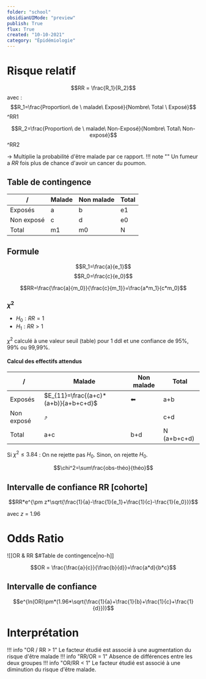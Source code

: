```yaml
---
folder: "school"
obsidianUIMode: "preview"
publish: True
flux: True
created: "10-10-2021"
category: "Épidémiologie"
---
```

# Risque relatif
$$RR = \frac{R_1}{R_2}$$ avec :
$$R_1=\frac{Proportion\ de \ malade\ Exposé}{Nombre\ Total \ Exposé}$$ ^RR1

$$R_2=\frac{Proportion\ de \ malade\ Non-Exposé}{Nombre\ Total\ Non-exposé}$$ ^RR2

→ Multiplie la probabilité d'être malade par ce rapport. 
!!! note ""
	Un fumeur a $RR$ fois plus de chance d'avoir un cancer du poumon.


## Table de contingence
| /          | Malade | Non malade | Total |
| ---------- | ------ | ---------- | ----- |
| Exposés    | a      | b          | e1    |
| Non exposé | c      | d          | e0    |
| Total      | m1     | m0         | N     |

## Formule

$$R_1=\frac{a}{e_1}$$
$$R_0=\frac{c}{e_0}$$

$$RR=\frac{\frac{a}{m_0}}{\frac{c}{m_1}}=\frac{a*m_1}{c*m_0}$$

### $\chi^2$
- $H_0: RR=1$
- $H_1: RR>1$

$\chi^2$ calculé à une valeur seuil (table) pour 1 ddl et une confiance de 95%, 99% ou 99,99%.

#### Calcul des effectifs attendus
| /          | Malade | Non malade | Total |
| ---------- | ------ | ---------- | ----- |
| Exposés    | $E_{11}=\frac{(a+c)*(a+b)}{a+b+c+d}$      | ⬅          | a+b    |
| Non exposé | ⤴      |           | c+d    |
| Total      | a+c     | b+d         | N (a+b+c+d)     |


Si $\chi^{2}\le3.84$ : On ne rejette pas $H_0$. Sinon, on rejette $H_0$. 

$$\chi^2=\sum\frac{obs-théo}{théo}$$


## Intervalle de confiance RR [cohorte]
$$RR*e^{\pm z*\sqrt{\frac{1}{a}-\frac{1}{e_1}+\frac{1}{c}-\frac{1}{e_0}}}$$

avec $z$ = 1.96

# Odds Ratio
![[OR & RR $#Table de contingence|no-h]]

$$OR = \frac{\frac{a}{c}}{\frac{b}{d}}=\frac{a*d}{b*c}$$

## Intervalle de confiance
$$e^{ln(OR)\pm*(1.96*\sqrt{\frac{1}{a}+\frac{1}{b}+\frac{1}{c}+\frac{1}{d}})}$$

# Interprétation
!!! info "OR / RR > 1"
	Le facteur étudié est associé à une augmentation du risque d'être malade
!!! info "RR/OR = 1"
	Absence de différences entre les deux groupes
!!! info "OR/RR < 1"
	Le facteur étudié est associé à une diminution du risque d'être malade.
